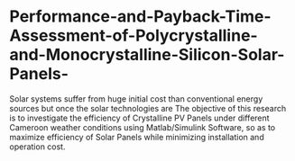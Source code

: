 # Performance-and-Payback-Time-Assessment-of-Polycrystalline-and-Monocrystalline-Silicon-Solar-Panels-
Solar systems suffer from huge initial cost than conventional energy sources but once the solar technologies are The objective of this research is to investigate the efficiency of Crystalline PV Panels under different Cameroon weather conditions using Matlab/Simulink Software, so as to maximize efficiency of Solar Panels while minimizing installation and operation cost.
